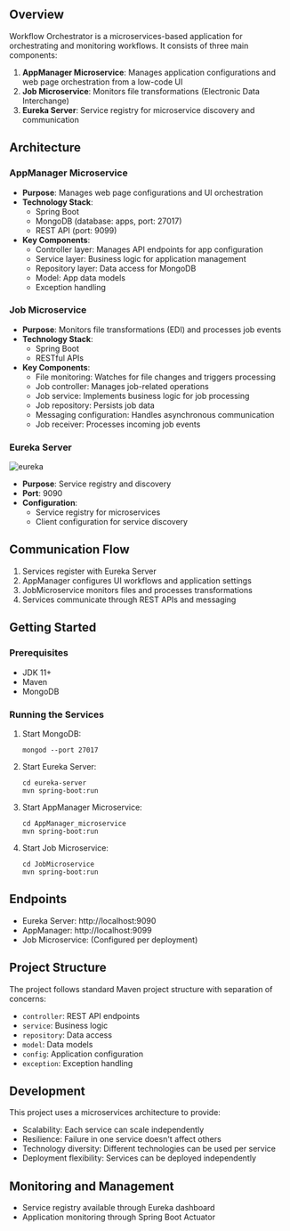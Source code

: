 ## Overview
Workflow Orchestrator is a microservices-based application for orchestrating and monitoring workflows. It consists of three main components:

1. **AppManager Microservice**: Manages application configurations and web page orchestration from a low-code UI
2. **Job Microservice**: Monitors file transformations (Electronic Data Interchange)
3. **Eureka Server**: Service registry for microservice discovery and communication

## Architecture

### AppManager Microservice
- **Purpose**: Manages web page configurations and UI orchestration
- **Technology Stack**:
  - Spring Boot
  - MongoDB (database: apps, port: 27017)
  - REST API (port: 9099)
- **Key Components**:
  - Controller layer: Manages API endpoints for app configuration
  - Service layer: Business logic for application management
  - Repository layer: Data access for MongoDB
  - Model: App data models
  - Exception handling

### Job Microservice
- **Purpose**: Monitors file transformations (EDI) and processes job events
- **Technology Stack**:
  - Spring Boot
  - RESTful APIs
- **Key Components**:
  - File monitoring: Watches for file changes and triggers processing
  - Job controller: Manages job-related operations
  - Job service: Implements business logic for job processing
  - Job repository: Persists job data
  - Messaging configuration: Handles asynchronous communication
  - Job receiver: Processes incoming job events

### Eureka Server
![eureka](https://github.com/user-attachments/assets/eb76c80c-dc0b-4c1a-80d5-df9fef3d5b76)

- **Purpose**: Service registry and discovery
- **Port**: 9090
- **Configuration**:
  - Service registry for microservices
  - Client configuration for service discovery

## Communication Flow
1. Services register with Eureka Server
2. AppManager configures UI workflows and application settings
3. JobMicroservice monitors files and processes transformations
4. Services communicate through REST APIs and messaging

## Getting Started

### Prerequisites
- JDK 11+
- Maven
- MongoDB

### Running the Services
1. Start MongoDB:
   ```
   mongod --port 27017
   ```

2. Start Eureka Server:
   ```
   cd eureka-server
   mvn spring-boot:run
   ```

3. Start AppManager Microservice:
   ```
   cd AppManager_microservice
   mvn spring-boot:run
   ```

4. Start Job Microservice:
   ```
   cd JobMicroservice
   mvn spring-boot:run
   ```

## Endpoints
- Eureka Server: http://localhost:9090
- AppManager: http://localhost:9099
- Job Microservice: (Configured per deployment)

## Project Structure
The project follows standard Maven project structure with separation of concerns:
- `controller`: REST API endpoints
- `service`: Business logic
- `repository`: Data access
- `model`: Data models
- `config`: Application configuration
- `exception`: Exception handling

## Development
This project uses a microservices architecture to provide:
- Scalability: Each service can scale independently
- Resilience: Failure in one service doesn't affect others
- Technology diversity: Different technologies can be used per service
- Deployment flexibility: Services can be deployed independently

## Monitoring and Management
- Service registry available through Eureka dashboard
- Application monitoring through Spring Boot Actuator
